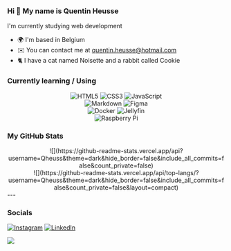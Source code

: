 ### Hi 👋 My name is Quentin Heusse

I'm currently studying web development

*   🌍  I'm based in Belgium
*   ✉️  You can contact me at [quentin.heusse@hotmail.com](mailto:quentin.heusse@hotmail.com)
*   🐈  I have a cat named Noisette and a rabbit called Cookie

### Currently learning / Using
<div align="center">
  
![HTML5](https://img.shields.io/badge/html5-%23E34F26.svg?style=flat&logo=html5&logoColor=white) ![CSS3](https://img.shields.io/badge/css3-%231572B6.svg?style=flat&logo=css3&logoColor=white) ![JavaScript](https://img.shields.io/badge/javascript-%23323330.svg?style=flat&logo=javascript&logoColor=%23F7DF1E) </br>
![Markdown](https://img.shields.io/badge/markdown-%23000000.svg?style=flat&logo=markdown&logoColor=white) ![Figma](https://img.shields.io/badge/figma-%23F24E1E.svg?style=flat&logo=figma&logoColor=white) </br>
![Docker](https://img.shields.io/badge/docker-%230db7ed.svg?style=flat&logo=docker&logoColor=white) ![Jellyfin](https://img.shields.io/badge/jellyfin-%23000B25.svg?style=flat&logo=Jellyfin&logoColor=00A4DC) </br>
![Raspberry Pi](https://img.shields.io/badge/-RaspberryPi-C51A4A?style=flat&logo=Raspberry-Pi)
</div>

### My GitHub Stats
<div align="center">
![](https://github-readme-stats.vercel.app/api?username=Qheuss&theme=dark&hide_border=false&include_all_commits=false&count_private=false) </br>
![](https://github-readme-stats.vercel.app/api/top-langs/?username=Qheuss&theme=dark&hide_border=false&include_all_commits=false&count_private=false&layout=compact)
</div>
---

### Socials

[![Instagram](https://img.shields.io/badge/Instagram-%23E4405F.svg?logo=Instagram&logoColor=white)](https://instagram.com/quentin_heusse) [![LinkedIn](https://img.shields.io/badge/LinkedIn-%230077B5.svg?logo=linkedin&logoColor=white)](https://linkedin.com/in/quentin-heusse) 

![](https://komarev.com/ghpvc/?username=Qheuss&color=34eb4f)
</div>

